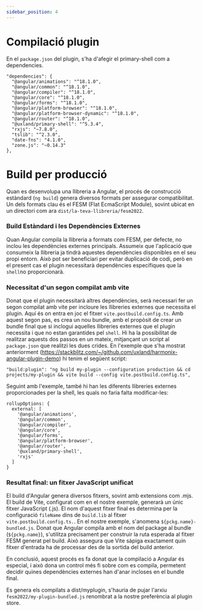 ```yaml
---
sidebar_position: 4
---
```

# Compilació plugin

En el `package.json` del plugin, s'ha d'afegir el primary-shell com a dependencies.

```
"dependencies": {
  "@angular/animations": "^18.1.0",
  "@angular/common": "^18.1.0",
  "@angular/compiler": "^18.1.0",
  "@angular/core": "^18.1.0",
  "@angular/forms": "^18.1.0",
  "@angular/platform-browser": "^18.1.0",
  "@angular/platform-browser-dynamic": "^18.1.0",
  "@angular/router": "^18.1.0",
  "@uxland/primary-shell": "^5.3.4",
  "rxjs": "~7.8.0",
  "tslib": "^2.3.0",
  "date-fns": "4.1.0",
  "zone.js": "~0.14.3"
},

```

# Build per producció

Quan es desenvolupa una llibreria a Angular, el procés de construcció estàndard (`ng build`) genera diversos formats per assegurar compatibilitat. Un dels formats clau és el FESM (Flat EcmaScript Module), sovint ubicat en un directori com ara `dist/la-teva-llibreria/fesm2022`. 
### Build Estàndard i les Dependències Externes
Quan Angular compila la llibreria a formats com FESM, per defecte, no inclou les dependències externes principals. Assumeix que l'aplicació que consumeix la llibreria ja tindrà aquestes dependències disponibles en el seu propi entorn.
Això pot ser beneficiari per evitar duplicació de codi, però en el present cas el plugin necessitarà dependències específiques que la `shell`no proporcionarà. 
### Necessitat d'un segon compilat amb vite
Donat que el plugin necessitarà altres dependències, serà necessari fer un segon compilat amb vite per incloure les llibreries externes que necessita el plugin. Aquí és on entra en joc el fitxer `vite.postbuild.config.ts`. Amb aquest segon pas, es crea un nou bundle, amb el propòsit de crear un bundle final que si inclogui aquelles llibreries externes que el plugin necessita i que no estan garantides pel `shell`.
Hi ha la possibilitat de realitzar aquests dos passos en un mateix, mitjançant un script al `package.json` que realitzi les dues crides. En l'exemple que s'ha mostrat anteriorment (https://stackblitz.com/~/github.com/uxland/harmonix-angular-plugin-demo) hi tenim el següent script:
```
"build:plugin": "ng build my-plugin --configuration production && cd projects/my-plugin && vite build --config vite.postbuild.config.ts",
```
Seguint amb l'exemple, també hi han les diferents llibreries externes proporcionades per la shell, les quals no faria falta modificar-les:

``` 
rollupOptions: {
  external: [
    '@angular/animations',
    '@angular/common',
    '@angular/compiler',
    '@angular/core',
    '@angular/forms',
    '@angular/platform-browser',
    '@angular/router',
    '@uxland/primary-shell',
    'rxjs'
  ]
}

```
### Resultat final: un fitxer JavaScript unificat
El build d'Angular genera diversos fitxers, sovint amb extensions com .mjs. El build de Vite, configurat com en el nostre exemple, generarà un únic fitxer JavaScript (.js).
El nom d'aquest fitxer final es determina per la configuració `fileName` dins de `build.lib` al fitxer `vite.postbuild.config.ts.`. En el nostre exemple, s'anomena `${pckg.name}-bundled.js`.
Donat que Angular compila amb el nom del package al bundle (`${pckg.name}`), s'utilitza precisament per construir la ruta esperada al fitxer FESM generat pel build. Això assegura que Vite sàpiga exactament quin fitxer d'entrada ha de processar des de la sortida del build anterior.

En conclusió, aquest procés es fa donat que la compilació a Angular és especial, i això dona un control més fi sobre com es compila, permetent decidir quines dependències externes han d'anar incloses en el bundle final.

Es genera els compilats a dist/myplugin, s'hauria de pujar l'arxiu `fesm2022/my-plugin-bundled.js` renombrat a la nostre preferència al plugin store. 

